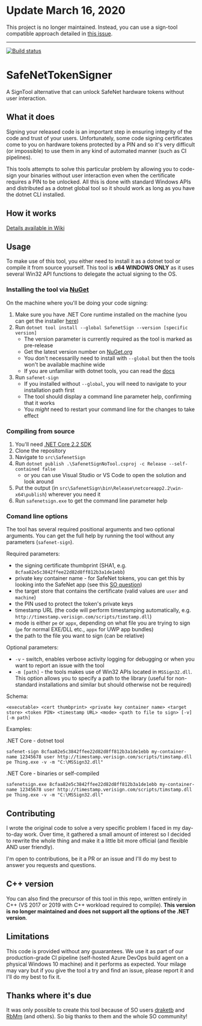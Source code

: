 # Update March 16, 2020

This project is no longer maintained. Instead, you can use a sign-tool compatible approach detailed in [this issue](https://github.com/mareklinka/SafeNetTokenSigner/issues/8).

----

[![Build status](https://dev.azure.com/mar3ek/safenet-signer/_apis/build/status/safenet-signer-CI)](https://dev.azure.com/mar3ek/safenet-signer/_build/latest?definitionId=13)

# SafeNetTokenSigner
A SignTool alternative that can unlock SafeNet hardware tokens without user interaction.

## What it does
Signing your released code is an important step in ensuring integrity of the code and trust of your users. Unfortunately, some code signing certificates come to you on hardware tokens protected by a PIN and so it's very difficult (or impossible) to use them in any kind of automated manner (such as CI pipelines).

This tools attempts to solve this particular problem by allowing you to code-sign your binaries without user interaction even when the certificate requires a PIN to be unlocked. All this is done with standard Windows APIs and distributed as a dotnet global tool so it should work as long as you have the dotnet CLI installed.

## How it works
[Details available in Wiki](https://github.com/mareklinka/SafeNetTokenSigner/wiki/History-of-the-project-and-implementation-details)

## Usage
To make use of this tool, you either need to install it as a dotnet tool or compile it from source yourself. This tool is __x64 WINDOWS ONLY__ as it uses several Win32 API functions to delegate the actual signing to the OS.

### Installing the tool via [NuGet](https://www.nuget.org/packages/SafenetSign)
On the machine where you'll be doing your code signing:
1. Make sure you have .NET Core runtime installed on the machine (you can get the installer [here](https://dotnet.microsoft.com/download))
2. Run `dotnet tool install --global SafenetSign --version [specific version]`
   * The version parameter is currently required as the tool is marked as pre-release
   * Get the latest version number on [NuGet.org](https://www.nuget.org/packages/SafenetSign)
   * You don't necessarilly need to install with `--global` but then the tools won't be available machine wide
   * If you are unfamiliar with dotnet tools, you can read the [docs](https://docs.microsoft.com/en-us/dotnet/core/tools/global-tools)
3. Run `safenet-sign`
   * If you installed without `--global`, you will need to navigate to your installation path first
   * The tool should display a command line parameter help, confirming that it works
   * You *might* need to restart your command line for the changes to take effect

### Compiling from source
1. You'll need [.NET Core 2.2 SDK](https://dotnet.microsoft.com/download)
2. Clone the repository
3. Navigate to `src\SafenetSign`
4. Run `dotnet publish .\SafenetSignNoTool.csproj -c Release --self-contained false`
   * or you can use Visual Studio or VS Code to open the solution and look around
5. Put the output (in `src\SafenetSign\bin\Release\netcoreapp2.2\win-x64\publish`) wherever you need it
6. Run `safenetsign.exe` to get the command line parameter help

### Comand line options
The tool has several required positional arguments and two optional arguments. You can get the full help by running the tool without any parameters (`safenet-sign`).

Required parameters:

* the signing certificate thumbprint (SHA1, e.g. `8cfaa82e5c3842ffee22d82d8ff812b3a1de1ebb`)
* private key container name - for SafeNet tokens, you can get this by looking into the SafeNet app (see this [SO question](https://stackoverflow.com/a/47894907/1453109))
* the target store that contains the certificate (valid values are `user` and `machine`)
* the PIN used to protect the token's private keys
* timestamp URL (the code will perform timestamping automatically, e.g. `http://timestamp.verisign.com/scripts/timstamp.dll`)
* mode is either `pe` or `appx`, depending on what file you are trying to sign (`pe` for normal EXE/DLL etc., `appx` for UWP app bundles)
* the path to the file you want to sign (can be relative)

Optional parameters:

* `-v` - switch, enables verbose activity logging for debugging or when you want to report an issue with the tool
* `-m [path]` - the tools makes use of Win32 APIs located in `MSSign32.dll`. This option allows you to specify a path to the library (useful for non-standard installations and similar but should otherwise not be required)

Schema:

`<executable> <cert thumbprint> <private key container name> <target store> <token PIN> <timestamp URL> <mode> <path to file to sign> [-v] [-m path]`

Examples:

.NET Core - dotnet tool

`safenet-sign 8cfaa82e5c3842ffee22d82d8ff812b3a1de1ebb my-container-name 12345678 user http://timestamp.verisign.com/scripts/timstamp.dll pe Thing.exe -v -m "C:\MSSign32.dll"`

.NET Core - binaries or self-compiled

`safenetsign.exe 8cfaa82e5c3842ffee22d82d8ff812b3a1de1ebb my-container-name 12345678 user http://timestamp.verisign.com/scripts/timstamp.dll pe Thing.exe -v -m "C:\MSSign32.dll"`

## Contributing
I wrote the original code to solve a very specific problem I faced in my day-to-day work. Over time, it gathered a small amount of interest so I decided to rewrite the whole thing and make it a little bit more official (and flexible AND user friendly).

I'm open to contributions, be it a PR or an issue and I'll do my best to answer you requests and questions.

## C++ version
You can also find the precursor of this tool in this repo, written entirely in C++ (VS 2017 or 2019 with C++ workload required to compile). __This version is no longer maintained and does not support all the options of the .NET version__.

## Limitations
This code is provided without any guuarantees. We use it as part of our production-grade CI pipeline (self-hosted Azure DevOps build agent on a physical Windows 10 machine) and it performs as expected. Your milage may vary but if you give the tool a try and find an issue, please report it and I'll do my best to fix it.

## Thanks where it's due
It was only possible to create this tool because of SO users [draketb](https://stackoverflow.com/users/1751253/draketb) and [RbMm](https://stackoverflow.com/users/6401656/rbmm) (and others). So big thanks to them and the whole SO community!
